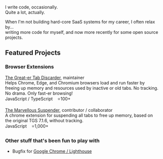 I write code, occasionally.<br>
Quite a lot, actually.<br>

When I'm not building hard-core SaaS systems for my career, I often relax by...<br>
writing more code for myself, and now more recently for some open source projects.

## Featured Projects

### Browser Extensions

[The Great-er Tab Discarder](https://github.com/rkodey/the-great-er-discarder-er), maintainer<br>
Helps Chrome, Edge, and Chromium browsers load and run faster by freeing up memory and resources used by inactive or old tabs. No tracking. No drama. Only fast-er browsing!<br>
JavaScript / TypeScript &nbsp;&nbsp; ⭐100+

[The Marvellous Suspender](https://github.com/gioxx/MarvellousSuspender), contributor / collaborator<br>
A chrome extension for suspending all tabs to free up memory, based on the original TGS 7.1.6, without tracking.<br>
JavaScript &nbsp;&nbsp; ⭐1,000+

### Other stuff that's been fun to play with
- Bugfix for [Google Chrome / Lighthouse](https://github.com/GoogleChrome/lighthouse/releases/tag/v12.6.0)

<!--
**rkodey/rkodey** is a ✨ _special_ ✨ repository because its `README.md` (this file) appears on your GitHub profile.

Here are some ideas to get you started:

- 🔭 I’m currently working on ...
- 🌱 I’m currently learning ...
- 👯 I’m looking to collaborate on ...
- 🤔 I’m looking for help with ...
- 💬 Ask me about ...
- 📫 How to reach me: ...
- 😄 Pronouns: ...
- ⚡ Fun fact: ...
-->
